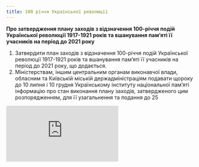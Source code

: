 ```yaml
---
title: 100 річчя Української революції
---
```


**Про затвердження плану заходів з відзначення 100-річчя подій Української революції 1917-1921 років та вшанування пам’яті її учасників на період до 2021 року**

1. Затвердити план заходів з відзначення 100-річчя подій Української революції 1917-1921 років та вшанування пам’яті її учасників на період до 2021 року, що додається.
2. Міністерствам, іншим центральним органам виконавчої влади, обласним та Київській міській держадміністраціям подавати щороку до 10 липня і 10 грудня Українському інституту національної пам’яті інформацію про стан виконання плану заходів, затвердженого цим розпорядженням, для її узагальнення та подання до 25

<embed src="https://onedrive.live.com/embed?cid=4C0FF6BF3404CFF7&resid=4C0FF6BF3404CFF7%211932&authkey=AMfoNXOWax_Y_cs&em=2"></embed>
